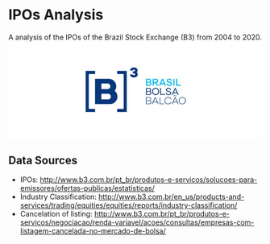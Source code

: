 # IPOs Analysis

A analysis of the IPOs of the Brazil Stock Exchange (B3) from 2004 to 2020.
<img src="https://github.com/paulooctavio/ipos-analysis/blob/master/images/b3.jpeg">

## Data Sources

- IPOs: http://www.b3.com.br/pt_br/produtos-e-servicos/solucoes-para-emissores/ofertas-publicas/estatisticas/
- Industry Classification: http://www.b3.com.br/en_us/products-and-services/trading/equities/equities/reports/industry-classification/
- Cancelation of listing: http://www.b3.com.br/pt_br/produtos-e-servicos/negociacao/renda-variavel/acoes/consultas/empresas-com-listagem-cancelada-no-mercado-de-bolsa/